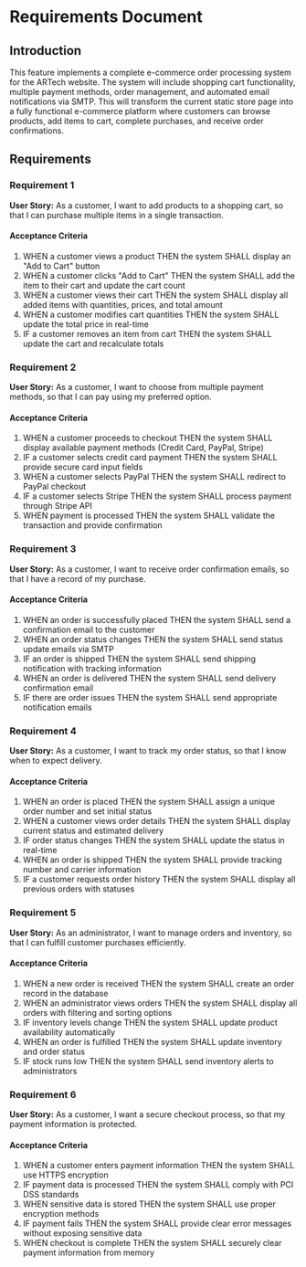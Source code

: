 # Requirements Document

## Introduction

This feature implements a complete e-commerce order processing system for the ARTech website. The system will include shopping cart functionality, multiple payment methods, order management, and automated email notifications via SMTP. This will transform the current static store page into a fully functional e-commerce platform where customers can browse products, add items to cart, complete purchases, and receive order confirmations.

## Requirements

### Requirement 1

**User Story:** As a customer, I want to add products to a shopping cart, so that I can purchase multiple items in a single transaction.

#### Acceptance Criteria

1. WHEN a customer views a product THEN the system SHALL display an "Add to Cart" button
2. WHEN a customer clicks "Add to Cart" THEN the system SHALL add the item to their cart and update the cart count
3. WHEN a customer views their cart THEN the system SHALL display all added items with quantities, prices, and total amount
4. WHEN a customer modifies cart quantities THEN the system SHALL update the total price in real-time
5. IF a customer removes an item from cart THEN the system SHALL update the cart and recalculate totals

### Requirement 2

**User Story:** As a customer, I want to choose from multiple payment methods, so that I can pay using my preferred option.

#### Acceptance Criteria

1. WHEN a customer proceeds to checkout THEN the system SHALL display available payment methods (Credit Card, PayPal, Stripe)
2. IF a customer selects credit card payment THEN the system SHALL provide secure card input fields
3. WHEN a customer selects PayPal THEN the system SHALL redirect to PayPal checkout
4. IF a customer selects Stripe THEN the system SHALL process payment through Stripe API
5. WHEN payment is processed THEN the system SHALL validate the transaction and provide confirmation

### Requirement 3

**User Story:** As a customer, I want to receive order confirmation emails, so that I have a record of my purchase.

#### Acceptance Criteria

1. WHEN an order is successfully placed THEN the system SHALL send a confirmation email to the customer
2. WHEN an order status changes THEN the system SHALL send status update emails via SMTP
3. IF an order is shipped THEN the system SHALL send shipping notification with tracking information
4. WHEN an order is delivered THEN the system SHALL send delivery confirmation email
5. IF there are order issues THEN the system SHALL send appropriate notification emails

### Requirement 4

**User Story:** As a customer, I want to track my order status, so that I know when to expect delivery.

#### Acceptance Criteria

1. WHEN an order is placed THEN the system SHALL assign a unique order number and set initial status
2. WHEN a customer views order details THEN the system SHALL display current status and estimated delivery
3. IF order status changes THEN the system SHALL update the status in real-time
4. WHEN an order is shipped THEN the system SHALL provide tracking number and carrier information
5. IF a customer requests order history THEN the system SHALL display all previous orders with statuses

### Requirement 5

**User Story:** As an administrator, I want to manage orders and inventory, so that I can fulfill customer purchases efficiently.

#### Acceptance Criteria

1. WHEN a new order is received THEN the system SHALL create an order record in the database
2. WHEN an administrator views orders THEN the system SHALL display all orders with filtering and sorting options
3. IF inventory levels change THEN the system SHALL update product availability automatically
4. WHEN an order is fulfilled THEN the system SHALL update inventory and order status
5. IF stock runs low THEN the system SHALL send inventory alerts to administrators

### Requirement 6

**User Story:** As a customer, I want a secure checkout process, so that my payment information is protected.

#### Acceptance Criteria

1. WHEN a customer enters payment information THEN the system SHALL use HTTPS encryption
2. IF payment data is processed THEN the system SHALL comply with PCI DSS standards
3. WHEN sensitive data is stored THEN the system SHALL use proper encryption methods
4. IF payment fails THEN the system SHALL provide clear error messages without exposing sensitive data
5. WHEN checkout is complete THEN the system SHALL securely clear payment information from memory